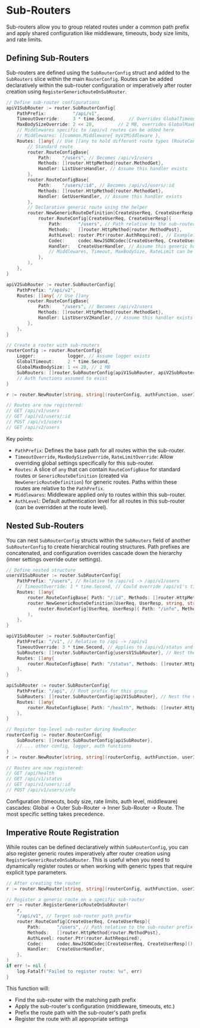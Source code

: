 # Sub-Routers

Sub-routers allow you to group related routes under a common path prefix and apply shared configuration like middleware, timeouts, body size limits, and rate limits.

## Defining Sub-Routers

Sub-routers are defined using the `SubRouterConfig` struct and added to the `SubRouters` slice within the main `RouterConfig`. Routes can be added declaratively within the sub-router configuration or imperatively after router creation using `RegisterGenericRouteOnSubRouter`.

```go
// Define sub-router configurations
apiV1SubRouter := router.SubRouterConfig{
	PathPrefix:          "/api/v1",
	TimeoutOverride:     3 * time.Second,     // Overrides GlobalTimeout
	MaxBodySizeOverride: 2 << 20,         // 2 MB, overrides GlobalMaxBodySize
	// Middlewares specific to /api/v1 routes can be added here
	// Middlewares: []common.Middleware{ myV1Middleware },
	Routes: []any{ // Use []any to hold different route types (RouteConfigBase or GenericRouteDefinition)
		// Standard route
		router.RouteConfigBase{
			Path:    "/users", // Becomes /api/v1/users
			Methods: []router.HttpMethod{router.MethodGet},
			Handler: ListUsersHandler, // Assume this handler exists
		},
		router.RouteConfigBase{
			Path:    "/users/:id", // Becomes /api/v1/users/:id
			Methods: []router.HttpMethod{router.MethodGet},
			Handler: GetUserHandler, // Assume this handler exists
		},
		// Declarative generic route using the helper
		router.NewGenericRouteDefinition[CreateUserReq, CreateUserResp, string, string](
			router.RouteConfig[CreateUserReq, CreateUserResp]{
				Path:      "/users", // Path relative to the sub-router prefix (/api/v1/users)
				Methods:   []router.HttpMethod{router.MethodPost},
				AuthLevel: router.Ptr(router.AuthRequired), // Example: Requires authentication
				Codec:     codec.NewJSONCodec[CreateUserReq, CreateUserResp](), // Assume codec exists
				Handler:   CreateUserHandler, // Assume this generic handler exists
				// Middlewares, Timeout, MaxBodySize, RateLimit can be set here too, overriding sub-router settings
			},
		),
	},
}

apiV2SubRouter := router.SubRouterConfig{
	PathPrefix: "/api/v2",
	Routes: []any{ // Use []any
		router.RouteConfigBase{
			Path:    "/users", // Becomes /api/v2/users
			Methods: []router.HttpMethod{router.MethodGet},
			Handler: ListUsersV2Handler, // Assume this handler exists
		},
	},
}

// Create a router with sub-routers
routerConfig := router.RouterConfig{
	Logger:            logger, // Assume logger exists
	GlobalTimeout:     2 * time.Second,
	GlobalMaxBodySize: 1 << 20, // 1 MB
	SubRouters: []router.SubRouterConfig{apiV1SubRouter, apiV2SubRouter},
	// Auth functions assumed to exist
}

r := router.NewRouter[string, string](routerConfig, authFunction, userIdFromUserFunction)

// Routes are now registered:
// GET /api/v1/users
// GET /api/v1/users/:id
// POST /api/v1/users
// GET /api/v2/users
```

Key points:

-   `PathPrefix`: Defines the base path for all routes within the sub-router.
-   `TimeoutOverride`, `MaxBodySizeOverride`, `RateLimitOverride`: Allow overriding global settings specifically for this sub-router.
-   `Routes`: A slice of `any` that can contain `RouteConfigBase` for standard routes or `GenericRouteDefinition` (created via `NewGenericRouteDefinition`) for generic routes. Paths within these routes are relative to the `PathPrefix`.
-   `Middlewares`: Middleware applied only to routes within this sub-router.
-   `AuthLevel`: Default authentication level for all routes in this sub-router (can be overridden at the route level).

## Nested Sub-Routers

You can nest `SubRouterConfig` structs within the `SubRouters` field of another `SubRouterConfig` to create hierarchical routing structures. Path prefixes are concatenated, and configuration overrides cascade down the hierarchy (inner settings override outer settings).

```go
// Define nested structure
usersV1SubRouter := router.SubRouterConfig{
	PathPrefix: "/users", // Relative to /api/v1 -> /api/v1/users
	// TimeoutOverride: 1 * time.Second, // Could override /api/v1's timeout
	Routes: []any{
		router.RouteConfigBase{ Path: "/:id", Methods: []router.HttpMethod{router.MethodGet}, Handler: GetUserHandler }, // /api/v1/users/:id
		router.NewGenericRouteDefinition[UserReq, UserResp, string, string]( // Assume types/codec/handler exist
			router.RouteConfig[UserReq, UserResp]{ Path: "/info", Methods: []router.HttpMethod{router.MethodPost}, Codec: userCodec, Handler: UserInfoHandler }, // /api/v1/users/info
		),
	},
}

apiV1SubRouter := router.SubRouterConfig{
	PathPrefix: "/v1", // Relative to /api -> /api/v1
	TimeoutOverride: 3 * time.Second, // Applies to /api/v1/status and potentially nested routes unless overridden again
	SubRouters: []router.SubRouterConfig{usersV1SubRouter}, // Nest the users sub-router
	Routes: []any{
		router.RouteConfigBase{ Path: "/status", Methods: []router.HttpMethod{router.MethodGet}, Handler: V1StatusHandler }, // /api/v1/status
	},
}

apiSubRouter := router.SubRouterConfig{
	PathPrefix: "/api", // Root prefix for this group
	SubRouters: []router.SubRouterConfig{apiV1SubRouter}, // Nest the v1 sub-router
	Routes: []any{
		router.RouteConfigBase{ Path: "/health", Methods: []router.HttpMethod{router.MethodGet}, Handler: HealthHandler }, // /api/health
	},
}

// Register top-level sub-router during NewRouter
routerConfig := router.RouterConfig{
    SubRouters: []router.SubRouterConfig{apiSubRouter},
    // ... other config, logger, auth functions
}
r := router.NewRouter[string, string](routerConfig, authFunction, userIdFromUserFunction)

// Routes are now registered:
// GET /api/health
// GET /api/v1/status
// GET /api/v1/users/:id
// POST /api/v1/users/info
```

Configuration (timeouts, body size, rate limits, auth level, middleware) cascades: Global -> Outer Sub-Router -> Inner Sub-Router -> Route. The most specific setting takes precedence.

## Imperative Route Registration

While routes can be defined declaratively within `SubRouterConfig`, you can also register generic routes imperatively after router creation using `RegisterGenericRouteOnSubRouter`. This is useful when you need to dynamically register routes or when working with generic types that require explicit type parameters.

```go
// After creating the router
r := router.NewRouter[string, string](routerConfig, authFunction, userIdFromUserFunction)

// Register a generic route on a specific sub-router
err := router.RegisterGenericRouteOnSubRouter(
    r,
    "/api/v1", // Target sub-router path prefix
    router.RouteConfig[CreateUserReq, CreateUserResp]{
        Path:      "/users", // Path relative to the sub-router prefix
        Methods:   []router.HttpMethod{router.MethodPost},
        AuthLevel: router.Ptr(router.AuthRequired),
        Codec:     codec.NewJSONCodec[CreateUserReq, CreateUserResp](),
        Handler:   CreateUserHandler,
    },
)
if err != nil {
    log.Fatalf("Failed to register route: %v", err)
}
```

This function will:
- Find the sub-router with the matching path prefix
- Apply the sub-router's configuration (middleware, timeouts, etc.)
- Prefix the route path with the sub-router's path prefix
- Register the route with all appropriate settings
